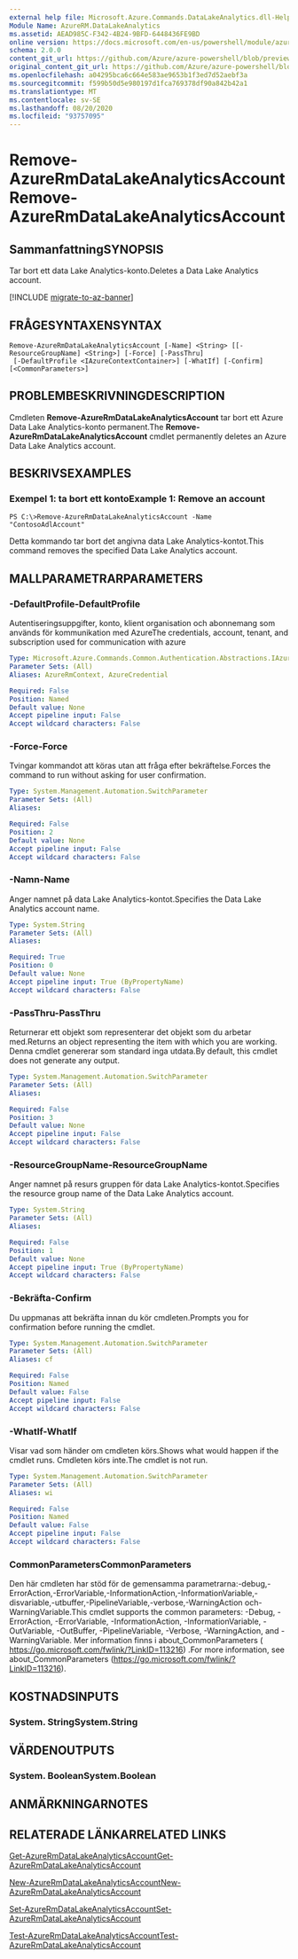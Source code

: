 ```yaml
---
external help file: Microsoft.Azure.Commands.DataLakeAnalytics.dll-Help.xml
Module Name: AzureRM.DataLakeAnalytics
ms.assetid: AEAD985C-F342-4B24-9BFD-6448436FE9BD
online version: https://docs.microsoft.com/en-us/powershell/module/azurerm.datalakeanalytics/remove-azurermdatalakeanalyticsaccount
schema: 2.0.0
content_git_url: https://github.com/Azure/azure-powershell/blob/preview/src/ResourceManager/DataLakeAnalytics/Commands.DataLakeAnalytics/help/Remove-AzureRmDataLakeAnalyticsAccount.md
original_content_git_url: https://github.com/Azure/azure-powershell/blob/preview/src/ResourceManager/DataLakeAnalytics/Commands.DataLakeAnalytics/help/Remove-AzureRmDataLakeAnalyticsAccount.md
ms.openlocfilehash: a04295bca6c664e583ae9653b1f3ed7d52aebf3a
ms.sourcegitcommit: f599b50d5e980197d1fca769378df90a842b42a1
ms.translationtype: MT
ms.contentlocale: sv-SE
ms.lasthandoff: 08/20/2020
ms.locfileid: "93757095"
---
```

# <span data-ttu-id="968b5-101">Remove-AzureRmDataLakeAnalyticsAccount</span><span class="sxs-lookup"><span data-stu-id="968b5-101">Remove-AzureRmDataLakeAnalyticsAccount</span></span>

## <span data-ttu-id="968b5-102">Sammanfattning</span><span class="sxs-lookup"><span data-stu-id="968b5-102">SYNOPSIS</span></span>
<span data-ttu-id="968b5-103">Tar bort ett data Lake Analytics-konto.</span><span class="sxs-lookup"><span data-stu-id="968b5-103">Deletes a Data Lake Analytics account.</span></span>

[!INCLUDE [migrate-to-az-banner](../../includes/migrate-to-az-banner.md)]

## <span data-ttu-id="968b5-104">FRÅGESYNTAXEN</span><span class="sxs-lookup"><span data-stu-id="968b5-104">SYNTAX</span></span>

```
Remove-AzureRmDataLakeAnalyticsAccount [-Name] <String> [[-ResourceGroupName] <String>] [-Force] [-PassThru]
 [-DefaultProfile <IAzureContextContainer>] [-WhatIf] [-Confirm] [<CommonParameters>]
```

## <span data-ttu-id="968b5-105">PROBLEMBESKRIVNING</span><span class="sxs-lookup"><span data-stu-id="968b5-105">DESCRIPTION</span></span>
<span data-ttu-id="968b5-106">Cmdleten **Remove-AzureRmDataLakeAnalyticsAccount** tar bort ett Azure Data Lake Analytics-konto permanent.</span><span class="sxs-lookup"><span data-stu-id="968b5-106">The **Remove-AzureRmDataLakeAnalyticsAccount** cmdlet permanently deletes an Azure Data Lake Analytics account.</span></span>

## <span data-ttu-id="968b5-107">BESKRIVS</span><span class="sxs-lookup"><span data-stu-id="968b5-107">EXAMPLES</span></span>

### <span data-ttu-id="968b5-108">Exempel 1: ta bort ett konto</span><span class="sxs-lookup"><span data-stu-id="968b5-108">Example 1: Remove an account</span></span>
```
PS C:\>Remove-AzureRmDataLakeAnalyticsAccount -Name "ContosoAdlAccount"
```

<span data-ttu-id="968b5-109">Detta kommando tar bort det angivna data Lake Analytics-kontot.</span><span class="sxs-lookup"><span data-stu-id="968b5-109">This command removes the specified Data Lake Analytics account.</span></span>

## <span data-ttu-id="968b5-110">MALLPARAMETRAR</span><span class="sxs-lookup"><span data-stu-id="968b5-110">PARAMETERS</span></span>

### <span data-ttu-id="968b5-111">-DefaultProfile</span><span class="sxs-lookup"><span data-stu-id="968b5-111">-DefaultProfile</span></span>
<span data-ttu-id="968b5-112">Autentiseringsuppgifter, konto, klient organisation och abonnemang som används för kommunikation med Azure</span><span class="sxs-lookup"><span data-stu-id="968b5-112">The credentials, account, tenant, and subscription used for communication with azure</span></span>

```yaml
Type: Microsoft.Azure.Commands.Common.Authentication.Abstractions.IAzureContextContainer
Parameter Sets: (All)
Aliases: AzureRmContext, AzureCredential

Required: False
Position: Named
Default value: None
Accept pipeline input: False
Accept wildcard characters: False
```

### <span data-ttu-id="968b5-113">-Force</span><span class="sxs-lookup"><span data-stu-id="968b5-113">-Force</span></span>
<span data-ttu-id="968b5-114">Tvingar kommandot att köras utan att fråga efter bekräftelse.</span><span class="sxs-lookup"><span data-stu-id="968b5-114">Forces the command to run without asking for user confirmation.</span></span>

```yaml
Type: System.Management.Automation.SwitchParameter
Parameter Sets: (All)
Aliases:

Required: False
Position: 2
Default value: None
Accept pipeline input: False
Accept wildcard characters: False
```

### <span data-ttu-id="968b5-115">-Namn</span><span class="sxs-lookup"><span data-stu-id="968b5-115">-Name</span></span>
<span data-ttu-id="968b5-116">Anger namnet på data Lake Analytics-kontot.</span><span class="sxs-lookup"><span data-stu-id="968b5-116">Specifies the Data Lake Analytics account name.</span></span>

```yaml
Type: System.String
Parameter Sets: (All)
Aliases:

Required: True
Position: 0
Default value: None
Accept pipeline input: True (ByPropertyName)
Accept wildcard characters: False
```

### <span data-ttu-id="968b5-117">-PassThru</span><span class="sxs-lookup"><span data-stu-id="968b5-117">-PassThru</span></span>
<span data-ttu-id="968b5-118">Returnerar ett objekt som representerar det objekt som du arbetar med.</span><span class="sxs-lookup"><span data-stu-id="968b5-118">Returns an object representing the item with which you are working.</span></span>
<span data-ttu-id="968b5-119">Denna cmdlet genererar som standard inga utdata.</span><span class="sxs-lookup"><span data-stu-id="968b5-119">By default, this cmdlet does not generate any output.</span></span>

```yaml
Type: System.Management.Automation.SwitchParameter
Parameter Sets: (All)
Aliases:

Required: False
Position: 3
Default value: None
Accept pipeline input: False
Accept wildcard characters: False
```

### <span data-ttu-id="968b5-120">-ResourceGroupName</span><span class="sxs-lookup"><span data-stu-id="968b5-120">-ResourceGroupName</span></span>
<span data-ttu-id="968b5-121">Anger namnet på resurs gruppen för data Lake Analytics-kontot.</span><span class="sxs-lookup"><span data-stu-id="968b5-121">Specifies the resource group name of the Data Lake Analytics account.</span></span>

```yaml
Type: System.String
Parameter Sets: (All)
Aliases:

Required: False
Position: 1
Default value: None
Accept pipeline input: True (ByPropertyName)
Accept wildcard characters: False
```

### <span data-ttu-id="968b5-122">-Bekräfta</span><span class="sxs-lookup"><span data-stu-id="968b5-122">-Confirm</span></span>
<span data-ttu-id="968b5-123">Du uppmanas att bekräfta innan du kör cmdleten.</span><span class="sxs-lookup"><span data-stu-id="968b5-123">Prompts you for confirmation before running the cmdlet.</span></span>

```yaml
Type: System.Management.Automation.SwitchParameter
Parameter Sets: (All)
Aliases: cf

Required: False
Position: Named
Default value: False
Accept pipeline input: False
Accept wildcard characters: False
```

### <span data-ttu-id="968b5-124">-WhatIf</span><span class="sxs-lookup"><span data-stu-id="968b5-124">-WhatIf</span></span>
<span data-ttu-id="968b5-125">Visar vad som händer om cmdleten körs.</span><span class="sxs-lookup"><span data-stu-id="968b5-125">Shows what would happen if the cmdlet runs.</span></span>
<span data-ttu-id="968b5-126">Cmdleten körs inte.</span><span class="sxs-lookup"><span data-stu-id="968b5-126">The cmdlet is not run.</span></span>

```yaml
Type: System.Management.Automation.SwitchParameter
Parameter Sets: (All)
Aliases: wi

Required: False
Position: Named
Default value: False
Accept pipeline input: False
Accept wildcard characters: False
```

### <span data-ttu-id="968b5-127">CommonParameters</span><span class="sxs-lookup"><span data-stu-id="968b5-127">CommonParameters</span></span>
<span data-ttu-id="968b5-128">Den här cmdleten har stöd för de gemensamma parametrarna:-debug,-ErrorAction,-ErrorVariable,-InformationAction,-InformationVariable,-disvariable,-utbuffer,-PipelineVariable,-verbose,-WarningAction och-WarningVariable.</span><span class="sxs-lookup"><span data-stu-id="968b5-128">This cmdlet supports the common parameters: -Debug, -ErrorAction, -ErrorVariable, -InformationAction, -InformationVariable, -OutVariable, -OutBuffer, -PipelineVariable, -Verbose, -WarningAction, and -WarningVariable.</span></span> <span data-ttu-id="968b5-129">Mer information finns i about_CommonParameters ( https://go.microsoft.com/fwlink/?LinkID=113216) .</span><span class="sxs-lookup"><span data-stu-id="968b5-129">For more information, see about_CommonParameters (https://go.microsoft.com/fwlink/?LinkID=113216).</span></span>

## <span data-ttu-id="968b5-130">KOSTNADS</span><span class="sxs-lookup"><span data-stu-id="968b5-130">INPUTS</span></span>

### <span data-ttu-id="968b5-131">System. String</span><span class="sxs-lookup"><span data-stu-id="968b5-131">System.String</span></span>

## <span data-ttu-id="968b5-132">VÄRDEN</span><span class="sxs-lookup"><span data-stu-id="968b5-132">OUTPUTS</span></span>

### <span data-ttu-id="968b5-133">System. Boolean</span><span class="sxs-lookup"><span data-stu-id="968b5-133">System.Boolean</span></span>

## <span data-ttu-id="968b5-134">ANMÄRKNINGAR</span><span class="sxs-lookup"><span data-stu-id="968b5-134">NOTES</span></span>

## <span data-ttu-id="968b5-135">RELATERADE LÄNKAR</span><span class="sxs-lookup"><span data-stu-id="968b5-135">RELATED LINKS</span></span>

[<span data-ttu-id="968b5-136">Get-AzureRmDataLakeAnalyticsAccount</span><span class="sxs-lookup"><span data-stu-id="968b5-136">Get-AzureRmDataLakeAnalyticsAccount</span></span>](./Get-AzureRmDataLakeAnalyticsAccount.md)

[<span data-ttu-id="968b5-137">New-AzureRmDataLakeAnalyticsAccount</span><span class="sxs-lookup"><span data-stu-id="968b5-137">New-AzureRmDataLakeAnalyticsAccount</span></span>](./New-AzureRmDataLakeAnalyticsAccount.md)

[<span data-ttu-id="968b5-138">Set-AzureRmDataLakeAnalyticsAccount</span><span class="sxs-lookup"><span data-stu-id="968b5-138">Set-AzureRmDataLakeAnalyticsAccount</span></span>](./Set-AzureRmDataLakeAnalyticsAccount.md)

[<span data-ttu-id="968b5-139">Test-AzureRmDataLakeAnalyticsAccount</span><span class="sxs-lookup"><span data-stu-id="968b5-139">Test-AzureRmDataLakeAnalyticsAccount</span></span>](./Test-AzureRmDataLakeAnalyticsAccount.md)


